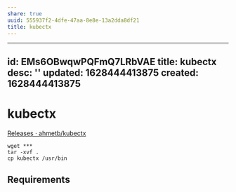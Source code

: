 ```yaml
---
share: true
uuid: 555937f2-4dfe-47aa-8e8e-13a2dda8df21
title: kubectx
---
```

---
id: EMs6OBwqwPQFmQ7LRbVAE
title: kubectx
desc: ''
updated: 1628444413875
created: 1628444413875
---
# kubectx
[Releases · ahmetb/kubectx](https://github.com/ahmetb/kubectx/releases)

    wget ***
    tar -xvf .
    cp kubectx /usr/bin

Requirements
------------
